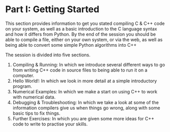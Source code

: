 # Part I: Getting Started

This section provides information to get you stated compiling C & C++ code on your system, as well as a basic introduction to the C language syntax and how it differs from Python. By the end of the session you should be able to compile a file, either on your own system, or via the web, as well as being able to convert some simple Python algorithms into C++

The session is divided into five sections.

1. Compiling & Running: In which we introduce several different ways to go from writing C++ code in source files to being able to run it on a computer.
2. Hello World!: In which we look in more detail at a simple introductory program.
3. Numerical Examples: In which we make a start on using C++ to work with numerical data.
4. Debugging & Troubleshooting: In which we take a look at some of the information compilers give us when things go wrong, along with some basic tips to fix things.
5. Further Exercises: In which you are given some more ideas for C++ code to write to practise your skills.
